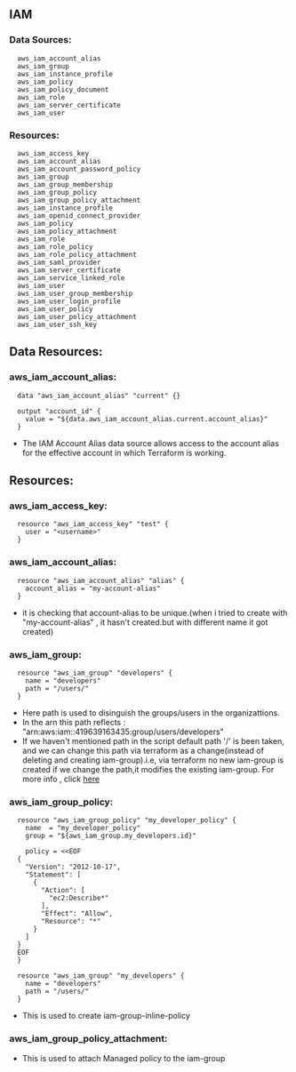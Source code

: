 ## IAM
### Data Sources:
      aws_iam_account_alias
      aws_iam_group
      aws_iam_instance_profile
      aws_iam_policy
      aws_iam_policy_document
      aws_iam_role
      aws_iam_server_certificate
      aws_iam_user


### Resources:
      aws_iam_access_key
      aws_iam_account_alias
      aws_iam_account_password_policy
      aws_iam_group
      aws_iam_group_membership
      aws_iam_group_policy
      aws_iam_group_policy_attachment
      aws_iam_instance_profile
      aws_iam_openid_connect_provider
      aws_iam_policy
      aws_iam_policy_attachment
      aws_iam_role
      aws_iam_role_policy
      aws_iam_role_policy_attachment
      aws_iam_saml_provider
      aws_iam_server_certificate
      aws_iam_service_linked_role
      aws_iam_user
      aws_iam_user_group_membership
      aws_iam_user_login_profile
      aws_iam_user_policy
      aws_iam_user_policy_attachment
      aws_iam_user_ssh_key


## Data Resources:
### aws_iam_account_alias:
      data "aws_iam_account_alias" "current" {}

      output "account_id" {
        value = "${data.aws_iam_account_alias.current.account_alias}"
      }
- The IAM Account Alias data source allows access to the account alias for the effective account in which Terraform is working.



## Resources:
### aws_iam_access_key:
      resource "aws_iam_access_key" "test" {
        user = "<username>"
      }




### aws_iam_account_alias:
      resource "aws_iam_account_alias" "alias" {
        account_alias = "my-account-alias"
      }
- it is checking that account-alias to be unique.(when i tried to create with "my-account-alias" , it hasn't created.but with different name it got created)


### aws_iam_group:
      resource "aws_iam_group" "developers" {
        name = "developers"
        path = "/users/"
      }
- Here path is used to disinguish the groups/users in the organizattions.
- In the arn this path reflects : "arn:aws:iam::419639163435:group/users/developers"
- If we haven't mentioned path in the script default path '/' is been taken, and we can change this path via terraform as a change(instead of deleting and creating iam-group).i.e, via terraform no new iam-group is created if we change the path,it modifies the existing iam-group.
For more info , click [here](https://stackoverflow.com/questions/46324062/in-aws-iam-what-is-the-purpose-use-of-the-path-variable)




### aws_iam_group_policy:
      resource "aws_iam_group_policy" "my_developer_policy" {
        name  = "my_developer_policy"
        group = "${aws_iam_group.my_developers.id}"

        policy = <<EOF
      {
        "Version": "2012-10-17",
        "Statement": [
          {
            "Action": [
              "ec2:Describe*"
            ],
            "Effect": "Allow",
            "Resource": "*"
          }
        ]
      }
      EOF
      }

      resource "aws_iam_group" "my_developers" {
        name = "developers"
        path = "/users/"
      }
      

 - This is used to create iam-group-inline-policy
 
 ### aws_iam_group_policy_attachment:
 - This is used to attach Managed policy to the iam-group
 
 
